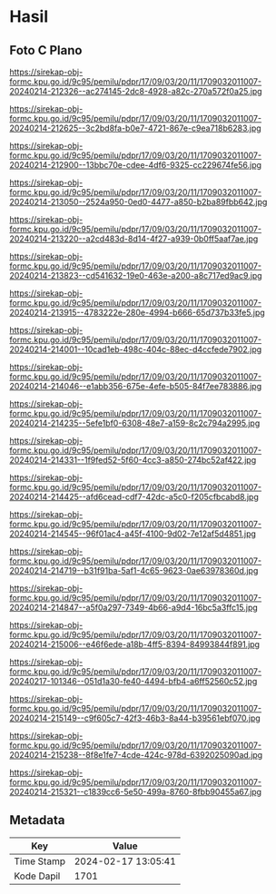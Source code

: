 # Hasil

## Foto C Plano

https://sirekap-obj-formc.kpu.go.id/9c95/pemilu/pdpr/17/09/03/20/11/1709032011007-20240214-212326--ac274145-2dc8-4928-a82c-270a572f0a25.jpg

https://sirekap-obj-formc.kpu.go.id/9c95/pemilu/pdpr/17/09/03/20/11/1709032011007-20240214-212625--3c2bd8fa-b0e7-4721-867e-c9ea718b6283.jpg

https://sirekap-obj-formc.kpu.go.id/9c95/pemilu/pdpr/17/09/03/20/11/1709032011007-20240214-212900--13bbc70e-cdee-4df6-9325-cc229674fe56.jpg

https://sirekap-obj-formc.kpu.go.id/9c95/pemilu/pdpr/17/09/03/20/11/1709032011007-20240214-213050--2524a950-0ed0-4477-a850-b2ba89fbb642.jpg

https://sirekap-obj-formc.kpu.go.id/9c95/pemilu/pdpr/17/09/03/20/11/1709032011007-20240214-213220--a2cd483d-8d14-4f27-a939-0b0ff5aaf7ae.jpg

https://sirekap-obj-formc.kpu.go.id/9c95/pemilu/pdpr/17/09/03/20/11/1709032011007-20240214-213823--cd541632-19e0-463e-a200-a8c717ed9ac9.jpg

https://sirekap-obj-formc.kpu.go.id/9c95/pemilu/pdpr/17/09/03/20/11/1709032011007-20240214-213915--4783222e-280e-4994-b666-65d737b33fe5.jpg

https://sirekap-obj-formc.kpu.go.id/9c95/pemilu/pdpr/17/09/03/20/11/1709032011007-20240214-214001--10cad1eb-498c-404c-88ec-d4ccfede7902.jpg

https://sirekap-obj-formc.kpu.go.id/9c95/pemilu/pdpr/17/09/03/20/11/1709032011007-20240214-214046--e1abb356-675e-4efe-b505-84f7ee783886.jpg

https://sirekap-obj-formc.kpu.go.id/9c95/pemilu/pdpr/17/09/03/20/11/1709032011007-20240214-214235--5efe1bf0-6308-48e7-a159-8c2c794a2995.jpg

https://sirekap-obj-formc.kpu.go.id/9c95/pemilu/pdpr/17/09/03/20/11/1709032011007-20240214-214331--1f9fed52-5f60-4cc3-a850-274bc52af422.jpg

https://sirekap-obj-formc.kpu.go.id/9c95/pemilu/pdpr/17/09/03/20/11/1709032011007-20240214-214425--afd6cead-cdf7-42dc-a5c0-f205cfbcabd8.jpg

https://sirekap-obj-formc.kpu.go.id/9c95/pemilu/pdpr/17/09/03/20/11/1709032011007-20240214-214545--96f01ac4-a45f-4100-9d02-7e12af5d4851.jpg

https://sirekap-obj-formc.kpu.go.id/9c95/pemilu/pdpr/17/09/03/20/11/1709032011007-20240214-214719--b31f91ba-5af1-4c65-9623-0ae63978360d.jpg

https://sirekap-obj-formc.kpu.go.id/9c95/pemilu/pdpr/17/09/03/20/11/1709032011007-20240214-214847--a5f0a297-7349-4b66-a9d4-16bc5a3ffc15.jpg

https://sirekap-obj-formc.kpu.go.id/9c95/pemilu/pdpr/17/09/03/20/11/1709032011007-20240214-215006--e46f6ede-a18b-4ff5-8394-84993844f891.jpg

https://sirekap-obj-formc.kpu.go.id/9c95/pemilu/pdpr/17/09/03/20/11/1709032011007-20240217-101346--051d1a30-fe40-4494-bfb4-a6ff52560c52.jpg

https://sirekap-obj-formc.kpu.go.id/9c95/pemilu/pdpr/17/09/03/20/11/1709032011007-20240214-215149--c9f605c7-42f3-46b3-8a44-b39561ebf070.jpg

https://sirekap-obj-formc.kpu.go.id/9c95/pemilu/pdpr/17/09/03/20/11/1709032011007-20240214-215238--8f8e1fe7-4cde-424c-978d-6392025090ad.jpg

https://sirekap-obj-formc.kpu.go.id/9c95/pemilu/pdpr/17/09/03/20/11/1709032011007-20240214-215321--c1839cc6-5e50-499a-8760-8fbb90455a67.jpg


## Metadata

| Key        | Value               |
| ---------- | ------------------- |
| Time Stamp | 2024-02-17 13:05:41 |
| Kode Dapil | 1701                |



